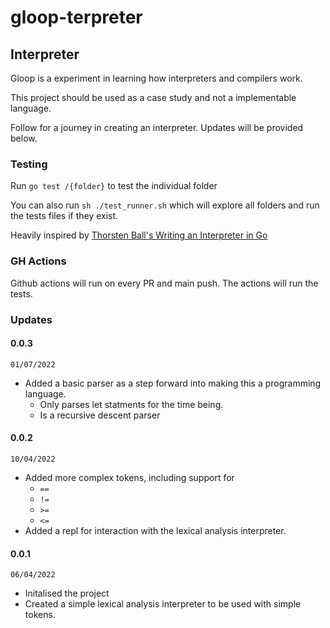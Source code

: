 # gloop-terpreter

## Interpreter
Gloop is a experiment in learning how interpreters and compilers work.

This project should be used as a case study and not a implementable language.

Follow for a journey in creating an interpreter. Updates will be provided below.

### Testing
Run `go test /{folder}` to test the individual folder

You can also run `sh ./test_runner.sh` which will explore all folders and run the tests files if they exist.

Heavily inspired by [Thorsten Ball's Writing an Interpreter in Go](https://interpreterbook.com/)


### GH Actions
Github actions will run on every PR and main push. The actions will run the tests.
### Updates

#### 0.0.3
`01/07/2022`
- Added a basic parser as a step forward into making this a programming language.
  - Only parses let statments for the time being.
  - Is a recursive descent parser

#### 0.0.2
`10/04/2022`
- Added more complex tokens, including support for
  - `==`
  - `!=`
  - `>=`
  - `<=`
- Added a repl for interaction with the lexical analysis interpreter.
#### 0.0.1
`06/04/2022`
- Initalised the project
- Created a simple lexical analysis interpreter to be used with simple tokens.